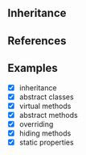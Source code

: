 ﻿## Inheritance

## References

## Examples
- [x] inheritance
- [x] abstract classes
- [x] virtual methods
- [x] abstract methods
- [x] overriding
- [x] hiding methods
- [x] static properties